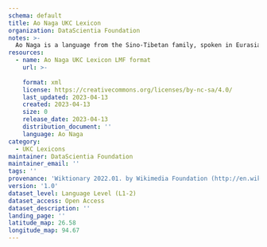 ```yaml
---
schema: default
title: Ao Naga UKC Lexicon
organization: DataScientia Foundation
notes: >-
  Ao Naga is a language from the Sino-Tibetan family, spoken in Eurasia. The UKC Lexicon of Ao Naga is represented as a lexico-semantic network. It consists of words, word senses, synsets, as well as sense-level and synset-level relationships.
resources:
  - name: Ao Naga UKC Lexicon LMF format
    url: >-
      
    format: xml
    license: https://creativecommons.org/licenses/by-nc-sa/4.0/
    last_updated: 2023-04-13
    created: 2023-04-13
    size: 0
    release_date: 2023-04-13
    distribution_document: ''
    language: Ao Naga
category:
  - UKC Lexicons
maintainer: DataScientia Foundation
maintainer_email: ''
tags: ''
provenance: 'Wiktionary 2022.01. by Wikimedia Foundation (http://en.wiktionary.org); KinDiv: Kinship Diversity 1.0 by Temuulen Khishigsuren (http://ukc.disi.unitn.it/index.php/kinship/); Princeton WordNet 2.1 by Princeton University (https://wordnet.princeton.edu)'
version: '1.0'
dataset_level: Language Level (L1-2)
dataset_access: Open Access
dataset_description: ''
landing_page: ''
latitude_map: 26.58
longitude_map: 94.67
---
```

